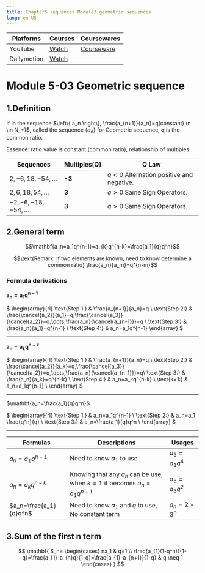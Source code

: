 ```yaml
---
title: Chapter5 sequences Module3 geometric sequences
lang: en-US
---
```


| Platforms   | Courses                                                                                      | Coursewares                                                       |
|-------------|----------------------------------------------------------------------------------------------|-------------------------------------------------------------------|
| YouTube     | [Watch](https://www.youtube.com/watch?v=8Bum9KaQM4o&list=PLm0MFkgiW1JgKq1kku2WxmrElFbDl7p_s) | [Courseware](../../public/math/Core%20courses/pdf/Courseware.pdf) |
| Dailymotion | [Watch](https://www.dailymotion.com/video/x9gncjm?playlist=x9h6d2)                           |                                                                   |


# Module 5-03 Geometric sequence

## 1.Definition  
If in the sequence $\left\{ a_n \right\}, \frac{a_{n+1}}{a_n}=q(constant) (n \in N_+)$, 
called the sequence $\left\{ a_n \right\}$ for Geometric sequence, __q__ is the common ratio.  

Essence: ratio value is constant (common ratio), relationship of multiples.  

| Sequences             | Multiples(Q) | __Q__ Law                                |
|-----------------------|--------------|------------------------------------------|
| $2,-6,18,-54,\dots$   | __-3__       | $q<0$ Alternation positive and negative. |
| $2,6,18,54,\dots$     | __3__        | $q>0$ Same Sign Operators.               |
| $-2,-6,-18,-54,\dots$ | __3__        | $q>0$ Same Sign Operators.               |



## 2.General term  
$$\mathbf{a_n=a_1q^{n-1}=a_{k}q^{n-k}=\frac{a_1}{q}q^n}$$

$$\text{Remark: If two elements are known, need to know determine a common ratio} \frac{a_n}{a_m}=q^{n-m}$$

### Formula derivations
$\mathbf{a_n=a_1q^{n-1}}$  

$
\begin{array}{rl}
\text{Step 1:} & \frac{a_{n+1}}{a_n}=q \\
\text{Step 2:} & \frac{\cancel{a_2}}{a_1}=q,\frac{\cancel{a_3}}{\cancel{a_2}}=q,\dots,\frac{a_n}{\cancel{a_{n-1}}}=q \\
\text{Step 3:} & \frac{a_n}{a_1}=q^{n-1} \\
\text{Step 4:} & a_n=a_1q^{n-1}
\end{array}
$

---

$\mathbf{a_n=a_{k}q^{n-k}}$

$
\begin{array}{rl}
\text{Step 1:} & \frac{a_{n+1}}{a_n}=q \\
\text{Step 2:} & \frac{\cancel{a_2}}{a_k}=q,\frac{\cancel{a_3}}{\cancel{a_2}}=q,\dots,\frac{a_n}{\cancel{a_{n-1}}}=q\\
\text{Step 3:} & \frac{a_n}{a_k}=q^{n-k} \\
\text{Step 4:} & a_n=a_kq^{n-k} \\
\text{k=1:} & a_n=a_1q^{n-1} \\
\end{array}
$

---

$\mathbf{a_n=\frac{a_1}{q}q^n}$

$
\begin{array}{rl}
\text{Step 1:} & a_n=a_1q^{n-1} \\
\text{Step 2:} & a_n=a_1 \frac{q^n}{q} \\
\text{Step 3:} & a_n=\frac{a_1}{q}q^n \\
\end{array}
$

---



| Formulas               | Descriptions                                                              | Usages               |
|------------------------|---------------------------------------------------------------------------|----------------------|
| $a_n=a_1q^{n-1}$       | Need to know $a_1$ to use                                                 | $a_5=a_1q^4$         |
| $a_n=a_kq^{n-k}$       | Knowing that any $a_n$ can be use, when $k=1$ it becomes $a_n=a_1q^{n-1}$ | $a_5=a_3q^2$         |
| $a_n=\frac{a_1}{q}q^n$ | Need to know $a_1$ and $q$ to use, No constant term                       | $a_n=2 \times 3^{n}$ |


## 3.Sum of the first n term  

$$
\mathbf{
S_n=
\begin{cases}
na_1 & q=1 \\
\frac{a_{1}(1-q^n)}{1-q}=\frac{a_{1}-a_{n}q}{1-q}=\frac{a_{1}-a_{n+1}}{1-q} & q \neq 1
\end{cases}
}
$$













